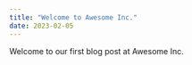 ```yaml
---
title: "Welcome to Awesome Inc."
date: 2023-02-05
---
```



Welcome to our first blog post at Awesome Inc.
